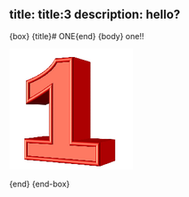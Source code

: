 title: title:3
description: hello?
---
{box}
{title}# ONE{end}
{body}
one!!

![one](one.png)

{end}
{end-box}